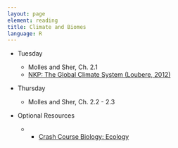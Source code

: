 ```yaml
---
layout: page
element: reading
title: Climate and Biomes
language: R
---
```


* Tuesday

  * Molles and Sher, Ch. 2.1
  * [NKP: The Global Climate System (Loubere, 2012)](https://www.nature.com/scitable/knowledge/library/the-global-climate-system-74649049)

* Thursday

  * Molles and Sher, Ch. 2.2 - 2.3
  
* Optional Resources

  * * [Crash Course Biology: Ecology](https://www.youtube.com/watch?v=izRvPaAWgyw&list=PL3EED4C1D684D3ADF&index=40)
